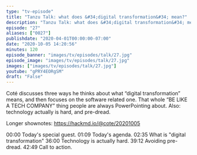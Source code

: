 ```yaml
---
type: "tv-episode"
title: "Tanzu Talk: what does &#34;digital transformation&#34; mean?"
description: "Tanzu Talk: what does &#34;digital transformation&#34; mean?"
episode: "27"
aliases: ["0027"]
publishdate: "2020-04-01T00:00:00-07:00"
date: "2020-10-05 14:20:56"
minutes: 120
episode_banner: "images/tv/episodes/talk/27.jpg"
episode_image: "images/tv/episodes/talk/27.jpg"
images: ["images/tv/episodes/talk/27.jpg"]
youtube: "gPRY4EORgSM"
draft: "False"
---
```


Coté discusses three ways he thinks about what “digital transformation” means, and then focuses on the software related one. That whole “BE LIKE A TECH COMPANY” thing people are always PowerPointing about. Also: technology actually is hard, and pre-dread.

Longer shownotes: https://hackmd.io/@cote/20201005

00:00 Today's special guest.
01:09 Today's agenda.
02:35 What is "digital transformation"
36:00 Technology is actually hard.
39:12 Avoiding pre-dread.
42:49 Call to action.